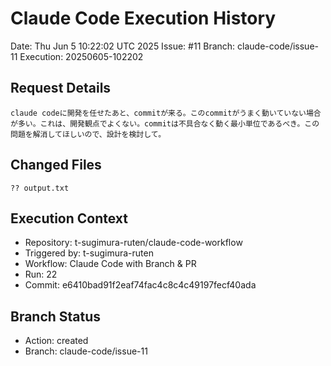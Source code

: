 # Claude Code Execution History

Date: Thu Jun  5 10:22:02 UTC 2025
Issue: #11
Branch: claude-code/issue-11
Execution: 20250605-102202

## Request Details
```
claude codeに開発を任せたあと、commitが来る。このcommitがうまく動いていない場合が多い。これは、開発観点でよくない。commitは不具合なく動く最小単位であるべき。この問題を解消してほしいので、設計を検討して。
```

## Changed Files
```
?? output.txt
```

## Execution Context
- Repository: t-sugimura-ruten/claude-code-workflow
- Triggered by: t-sugimura-ruten
- Workflow: Claude Code with Branch & PR
- Run: 22
- Commit: e6410bad91f2eaf74fac4c8c4c49197fecf40ada

## Branch Status
- Action: created
- Branch: claude-code/issue-11
